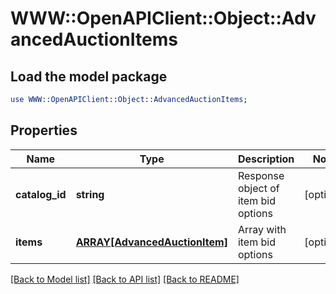 # WWW::OpenAPIClient::Object::AdvancedAuctionItems

## Load the model package
```perl
use WWW::OpenAPIClient::Object::AdvancedAuctionItems;
```

## Properties
Name | Type | Description | Notes
------------ | ------------- | ------------- | -------------
**catalog_id** | **string** | Response object of item bid options | [optional] 
**items** | [**ARRAY[AdvancedAuctionItem]**](AdvancedAuctionItem.md) | Array with item bid options | [optional] 

[[Back to Model list]](../README.md#documentation-for-models) [[Back to API list]](../README.md#documentation-for-api-endpoints) [[Back to README]](../README.md)


